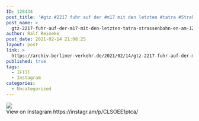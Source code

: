 ```yaml
---
ID: 128434
post_title: '#gtz #2217 fuhr auf der #m17 mit den letzten #tatra #Straßenbahn en am 12.02.2021'
post_name: >
  gtz-2217-fuhr-auf-der-m17-mit-den-letzten-tatra-strassenbahn-en-am-12-02-2021
author: Ralf Reineke
post_date: 2021-02-14 21:08:25
layout: post
link: >
  https://archiv.berliner-verkehr.de/2021/02/14/gtz-2217-fuhr-auf-der-m17-mit-den-letzten-tatra-strassenbahn-en-am-12-02-2021/
published: true
tags:
  - IFTTT
  - Instagram
categories:
  - Uncategorized
---
```

<div><img src='https://scontent-yyz1-1.cdninstagram.com/v/t51.29350-15/150450795_2960850657479394_372601507793736664_n.jpg?_nc_cat=101&ccb=3&_nc_sid=8ae9d6&_nc_ohc=4IDaDPWuaZUAX-1bEgr&_nc_ht=scontent-yyz1-1.cdninstagram.com&oh=debb1c0f3f3139b44ba8419adeecd049&oe=604E4455' style='max-width:600px;' /><br/><div>View on Instagram https://instagr.am/p/CLSOEE1ptca/</div></div>